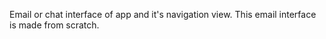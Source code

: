 Email or chat interface of app and it's navigation view.
This email interface is made from scratch.
